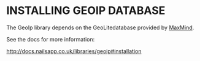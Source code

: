 INSTALLING GEOIP DATABASE
=========================

The GeoIp library depends on the GeoLitedatabase provided by [MaxMind](http://www.maxmind.com/).

See the docs for more information:

http://docs.nailsapp.co.uk/libraries/geoip#installation